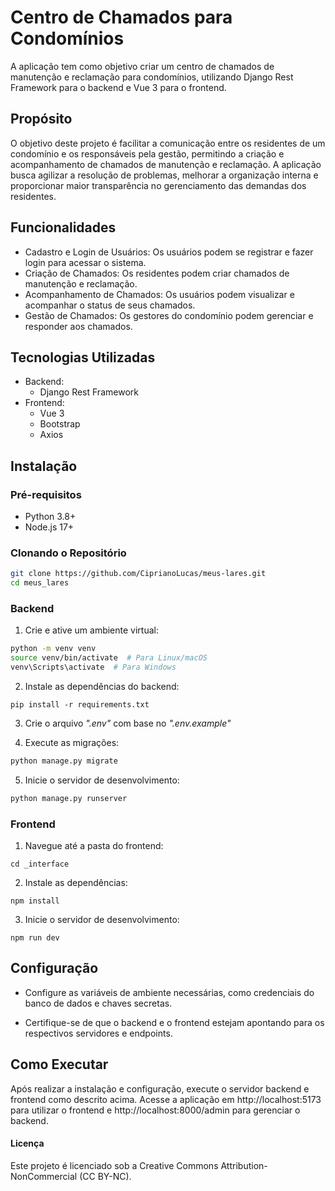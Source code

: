# Centro de Chamados para Condomínios
A aplicação tem como objetivo criar um centro de chamados de manutenção e reclamação para condomínios, utilizando Django Rest Framework para o backend e Vue 3 para o frontend.

## Propósito
O objetivo deste projeto é facilitar a comunicação entre os residentes de um condomínio e os responsáveis pela gestão, permitindo a criação e acompanhamento de chamados de manutenção e reclamação. A aplicação busca agilizar a resolução de problemas, melhorar a organização interna e proporcionar maior transparência no gerenciamento das demandas dos residentes.

## Funcionalidades
- Cadastro e Login de Usuários: Os usuários podem se registrar e fazer login para acessar o sistema.
- Criação de Chamados: Os residentes podem criar chamados de manutenção e reclamação.
- Acompanhamento de Chamados: Os usuários podem visualizar e acompanhar o status de seus chamados.
- Gestão de Chamados: Os gestores do condomínio podem gerenciar e responder aos chamados.
## Tecnologias Utilizadas
- Backend:
    - Django Rest Framework
- Frontend:
    - Vue 3
    - Bootstrap
    - Axios

## Instalação
### Pré-requisitos
- Python 3.8+
- Node.js 17+

### Clonando o Repositório

```bash
git clone https://github.com/CiprianoLucas/meus-lares.git
cd meus_lares
```

### Backend
1. Crie e ative um ambiente virtual:

```bash
python -m venv venv
source venv/bin/activate  # Para Linux/macOS
venv\Scripts\activate  # Para Windows
```

2. Instale as dependências do backend:
```
pip install -r requirements.txt
```
3. Crie o arquivo *".env"* com base no *".env.example"*

4. Execute as migrações:
```bash
python manage.py migrate
```

5. Inicie o servidor de desenvolvimento:
```bash
python manage.py runserver
```

### Frontend

1. Navegue até a pasta do frontend:
```
cd _interface
```

2. Instale as dependências:
```
npm install
```

3. Inicie o servidor de desenvolvimento:

```
npm run dev
```

## Configuração
- Configure as variáveis de ambiente necessárias, como credenciais do banco de dados e chaves secretas.

- Certifique-se de que o backend e o frontend estejam apontando para os respectivos servidores e endpoints.

## Como Executar
Após realizar a instalação e configuração, execute o servidor backend e frontend como descrito acima. Acesse a aplicação em http://localhost:5173 para utilizar o frontend e http://localhost:8000/admin para gerenciar o backend.

#### Licença
Este projeto é licenciado sob a Creative Commons Attribution-NonCommercial (CC BY-NC).

